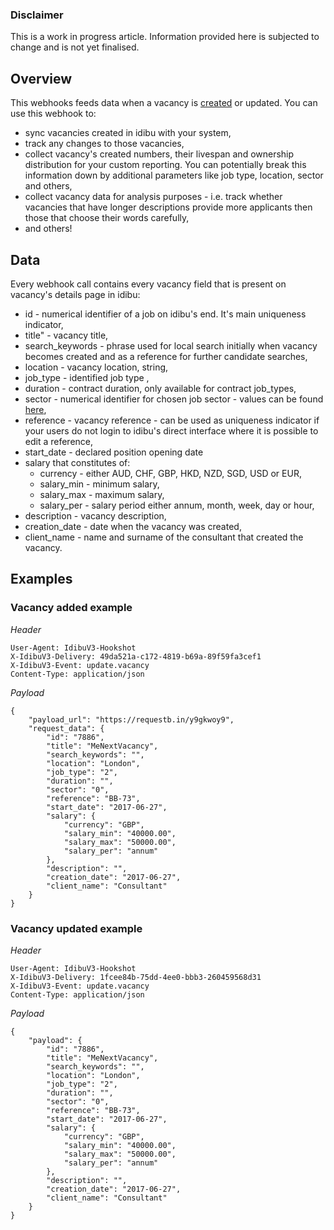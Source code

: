 ### Disclaimer

This is a work in progress article. Information provided here is subjected to change and is not yet finalised.

## Overview

This webhooks feeds data when a vacancy is [created](http://v3-docs.idibu.com/article/277-adding-a-vacancy-article) or updated. You can use this webhook to:

- sync vacancies created in idibu with your system,
- track any changes to those vacancies,
- collect vacancy's created numbers, their livespan and ownership distribution for your custom reporting. You can potentially break this information down by additional parameters like job type, location, sector and others,
- collect vacancy data for analysis purposes - i.e. track whether vacancies that have longer descriptions provide more applicants then those that choose their words carefully,
- and others!

## Data

Every webhook call contains every vacancy field that is present on vacancy's details page in idibu:

- id - numerical identifier of a job on idibu's end. It's main uniqueness indicator,
- title" - vacancy title,
- search_keywords - phrase used for local search initially when vacancy becomes created and as a reference for further candidate searches,
- location - vacancy location, string,
- job_type - identified job type ,
- duration - contract duration, only available for contract job_types,
- sector - numerical identifier for chosen job sector - values can be found [here](http://www.idibu.com/images/stories/Portal_logos/idibu_sector_list.xls), 
- reference - vacancy reference - can be used as uniqueness indicator if your users do not login to idibu's direct interface where it is possible to edit a reference,
- start_date - declared position opening date
- salary that constitutes of:
	- currency - either AUD, CHF, GBP, HKD, NZD, SGD, USD or EUR,
	- salary_min - minimum salary,
	- salary_max - maximum salary,
	- salary_per - salary period either annum, month, week, day or hour,
- description - vacancy description,
- creation_date - date when the vacancy was created,
- client_name - name and surname of the consultant that created the vacancy.


## Examples

### Vacancy added example

*Header*

```
User-Agent: IdibuV3-Hookshot
X-IdibuV3-Delivery: 49da521a-c172-4819-b69a-89f59fa3cef1
X-IdibuV3-Event: update.vacancy
Content-Type: application/json
```

*Payload*
```
{
	"payload_url": "https://requestb.in/y9gkwoy9",
	"request_data": {
		"id": "7886",
		"title": "MeNextVacancy",
		"search_keywords": "",
		"location": "London",
		"job_type": "2",
		"duration": "",
		"sector": "0",
		"reference": "BB-73",
		"start_date": "2017-06-27",
		"salary": {
			"currency": "GBP",
			"salary_min": "40000.00",
			"salary_max": "50000.00",
			"salary_per": "annum"
		},
		"description": "",
		"creation_date": "2017-06-27",
		"client_name": "Consultant"
	}
}
```

### Vacancy updated example

*Header*

```
User-Agent: IdibuV3-Hookshot
X-IdibuV3-Delivery: 1fcee84b-75dd-4ee0-bbb3-260459568d31
X-IdibuV3-Event: update.vacancy
Content-Type: application/json
```

*Payload*
```
{
	"payload": {
		"id": "7886",
		"title": "MeNextVacancy",
		"search_keywords": "",
		"location": "London",
		"job_type": "2",
		"duration": "",
		"sector": "0",
		"reference": "BB-73",
		"start_date": "2017-06-27",
		"salary": {
			"currency": "GBP",
			"salary_min": "40000.00",
			"salary_max": "50000.00",
			"salary_per": "annum"
		},
		"description": "",
		"creation_date": "2017-06-27",
		"client_name": "Consultant"
	}
}
```
